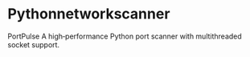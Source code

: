 # Pythonnetworkscanner
PortPulse A high‑performance Python port scanner with multithreaded socket support.
